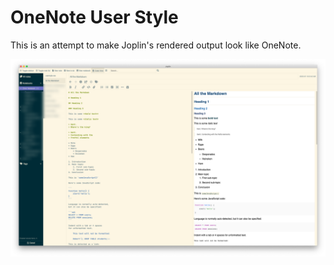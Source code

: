 # OneNote User Style

This is an attempt to make Joplin's rendered output look like OneNote.

![Preview of the OneNote style with Solarized editing window](onenote-solarized-light.png "OneNote User Style for Joplin")
